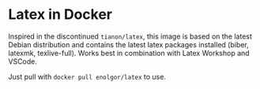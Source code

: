 # Latex in Docker

Inspired in the discontinued `tianon/latex`, this image is based on the latest
Debian distribution and contains the latest latex packages installed (biber,
latexmk, texlive-full). Works best in combination with Latex Workshop and
VSCode.

Just pull with `docker pull enolgor/latex` to use.

